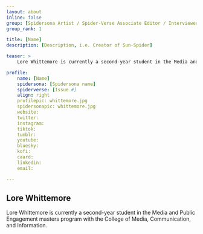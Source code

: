 ```yaml
---
layout: about
inline: false
group: [Spidersona Artist / Spider-Verse Associate Editor / Interviewer]
group_rank: 1

title: [Name]
description: [Description, i.e. Creator of Sun-Spider]

teaser: >
    Lore Whittemore is currently a second-year student in the Media and Public Engagement masters program with the College of Media, Communication, and Information. 

profile: 
    name: [Name]
    spidersona: [Spidersona name]
    spiderverse: [Issue #]
    align: right
    profilepic: whittemore.jpg
    spidersonapic: whittemore.jpg
    website: 
    twitter: 
    instagram: 
    tiktok: 
    tumblr: 
    youtube: 
    bluesky: 
    kofi: 
    caard: 
    linkedin: 
    email: 

---
```


## Lore Whittemore

Lore Whittemore is currently a second-year student in the Media and Public Engagement masters program with the College of Media, Communication, and Information.
